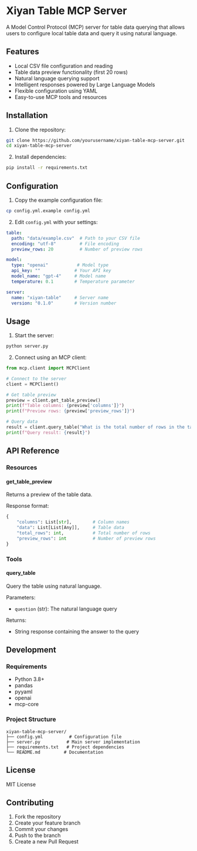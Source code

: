 # Xiyan Table MCP Server

A Model Control Protocol (MCP) server for table data querying that allows users to configure local table data and query it using natural language.

## Features

- Local CSV file configuration and reading
- Table data preview functionality (first 20 rows)
- Natural language querying support
- Intelligent responses powered by Large Language Models
- Flexible configuration using YAML
- Easy-to-use MCP tools and resources

## Installation

1. Clone the repository:
```bash
git clone https://github.com/yourusername/xiyan-table-mcp-server.git
cd xiyan-table-mcp-server
```

2. Install dependencies:
```bash
pip install -r requirements.txt
```

## Configuration

1. Copy the example configuration file:
```bash
cp config.yml.example config.yml
```

2. Edit `config.yml` with your settings:
```yaml
table:
  path: "data/example.csv"  # Path to your CSV file
  encoding: "utf-8"         # File encoding
  preview_rows: 20          # Number of preview rows

model:
  type: "openai"           # Model type
  api_key: ""             # Your API key
  model_name: "gpt-4"     # Model name
  temperature: 0.1        # Temperature parameter

server:
  name: "xiyan-table"     # Server name
  version: "0.1.0"        # Version number
```

## Usage

1. Start the server:
```bash
python server.py
```

2. Connect using an MCP client:
```python
from mcp.client import MCPClient

# Connect to the server
client = MCPClient()

# Get table preview
preview = client.get_table_preview()
print(f"Table columns: {preview['columns']}")
print(f"Preview rows: {preview['preview_rows']}")

# Query data
result = client.query_table("What is the total number of rows in the table?")
print(f"Query result: {result}")
```

## API Reference

### Resources

#### get_table_preview
Returns a preview of the table data.

Response format:
```python
{
    "columns": List[str],        # Column names
    "data": List[List[Any]],     # Table data
    "total_rows": int,           # Total number of rows
    "preview_rows": int          # Number of preview rows
}
```

### Tools

#### query_table
Query the table using natural language.

Parameters:
- `question` (str): The natural language query

Returns:
- String response containing the answer to the query

## Development

### Requirements
- Python 3.8+
- pandas
- pyyaml
- openai
- mcp-core

### Project Structure
```
xiyan-table-mcp-server/
├── config.yml          # Configuration file
├── server.py          # Main server implementation
├── requirements.txt   # Project dependencies
└── README.md         # Documentation
```

## License

MIT License

## Contributing

1. Fork the repository
2. Create your feature branch
3. Commit your changes
4. Push to the branch
5. Create a new Pull Request
